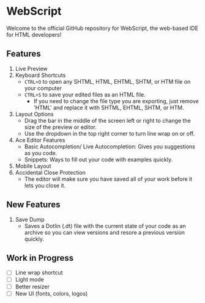 # WebScript
Welcome to the official GitHub repository for WebScript, the web-based IDE for HTML developers!

## Features
1. Live Preview
2. Keyboard Shortcuts
    - `CTRL+O` to open any SHTML, HTML, EHTML, SHTM, or HTM file on your computer
    - `CTRL+S` to save your edited files as an HTML file.
        - If you need to change the file type you are exporting, just remove 'HTML' and replace it with SHTML, EHTML, SHTM, or HTM.
3. Layout Options
    - Drag the bar in the middle of the screen left or right to change the size of the preview or editor.
    - Use the dropdown in the top right corner to turn line wrap on or off.
4. Ace Editor Features
    - Basic Autocompletion/ Live Autocompletion: Gives you suggestions as you code.
    - Snippets: Ways to fill out your code with examples quickly.
5. Mobile Layout
6. Accidental Close Protection
    - The editor will make sure you have saved all of your work before it lets you close it.

## New Features
1. Save Dump
    - Saves a Dotlin (.dt) file with the current state of your code as an archive so you can view versions and resore a previous version quickly.

## Work in Progress
- [ ] Line wrap shortcut
- [ ] Light mode
- [ ] Better resizer
- [ ] New UI (fonts, colors, logos)